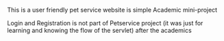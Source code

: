 This is a user friendly pet service website is simple Academic mini-project 

Login and Registration is not part of Petservice project (it was just for learning and knowing the flow of the servlet)
after the academics

